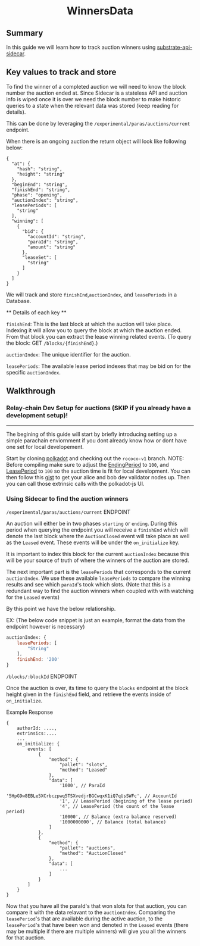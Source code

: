 <h1 style="text-align: center">WinnersData</h1>

## Summary

In this guide we will learn how to track auction winners using [substrate-api-sidecar](https://github.com/paritytech/substrate-api-sidecar).


## Key values to track and store

To find the winner of a completed auction we will need to know the block number the auction ended at. Since Sidecar is a stateless API and auction info is wiped once it is over we need the block number to make historic queries to a state when the relevant data was stored (keep reading for details).

This can be done by leveraging the `/experimental/paras/auctions/current` endpoint. 

When there is an ongoing auction the return object will look like following below:

```
{
  "at": {
    "hash": "string",
    "height": "string"
  },
  "beginEnd": "string",
  "finishEnd": "string",
  "phase": "opening",
  "auctionIndex": "string",
  "leasePeriods": [
    "string"
  ],
  "winning": [
    {
      "bid": {
        "accountId": "string",
        "paraId": "string",
        "amount": "string"
      },
      "leaseSet": [
        "string"
      ]
    }
  ]
}
```

We will track and store `finishEnd`,`auctionIndex`, and `leasePeriods` in a Database. 

** Details of each key **

`finishEnd`: This is the last block at which the auction will take place. Indexing it will allow you to query the block at which the auction ended. From that block you can extract the lease winning related events. (To query the block: GET `/blocks/{finishEnd}`.)

`auctionIndex`: The unique identifier for the auction. 

`leasePeriods`: The available lease period indexes that may be bid on for the specific `auctionIndex`. 


## Walkthrough

### Relay-chain Dev Setup for auctions (SKIP if you already have a development setup)!
-------------

The begining of this guide will start by briefly introducing setting up a simple parachain enviornment if you dont already know how or dont have one set for local developement. 

Start by cloning [polkadot](https://github.com/paritytech/polkadot) and checking out the `rococo-v1` branch. NOTE: Before compiling make sure to adjust the [EndingPeriod](https://github.com/paritytech/polkadot/blob/rococo-v1/runtime/rococo/src/lib.rs#L745) to `100`, and [LeasePeriod](https://github.com/paritytech/polkadot/blob/rococo-v1/runtime/rococo/src/lib.rs#L761) to `100` so the auction time is fit for local development. You can then follow this [gist](https://gist.github.com/emostov/a58f887fce6af8a9b4aa2421114836c5) to get your alice and bob dev validator nodes up. Then you can call those extrinsic calls with the polkadot-js UI. 

### Using Sidecar to find the auction winners

`/experimental/paras/auctions/current` ENDPOINT

An auction will either be in two phases `starting` or `ending`. During this period when querying the endpoint you will receive a `finishEnd` which will denote the last block where the `AuctionClosed` event will take place as well as the `Leased` event. These events will be under the `on_initialize` key. 

It is important to index this block for the current `auctionIndex` because this will be your source of truth of where the winners of the auction are stored. 

The next important part is the `leasePeriods` that corresponds to the current `auctionIndex`. We use these available `leasePeriods` to compare the winning results and see which `paraId`'s took which slots. (Note that this is a redundant way to find the auction winners when coupled with with watching for the `Leased` events)

By this point we have the below relationship. 

EX: (The below code snippet is just an example, format the data from the endpoint however is necessary)
```javascript
auctionIndex: {
    leasePeriods: [
        "String"
    ],
    finishEnd: '200'
}
```

`/blocks/:blockId` ENDPOINT

Once the auction is over, its time to query the `blocks` endpoint at the block height given in the `finishEnd` field, and retrieve the events inside of `on_initialize`.

Example Response
```
{
    authorId: ....,
    extrinsics:....
    ...
    on_initialize: {
        events: [
            {
                "method": {
                    "pallet": "slots",
                    "method": "Leased"
                },
                "data": [
                    '1000', // ParaId
                    '5HpG9w8EBLe5XCrbczpwq5TSXvedjrBGCwqxK1iQ7qUsSWFc', // AccountId
                    '1', // LeasePeriod (begining of the lease period)
                    '4', // LeasePeriod (the count of the lease period)
                    '10000', // Balance (extra balance reserved)
                    '1000000000', // Balance (total balance) 
                ]
            },
            {
                "method": {
                    "pallet": "auctions",
                    "method": "AuctionClosed"
                },
                "data": [
                    ...
                ]
            }
        ]
    }
}
```

Now that you have all the paraId's that won slots for that auction, you can compare it with the data relavant to the `auctionIndex`. Comparing the `leasePeriod`'s that are available during the active auction, to the `leasePeriod`'s that have been won and denoted in the `Leased` events (there may be multiple if there are multiple winners) will give you all the winners for that auction. 
